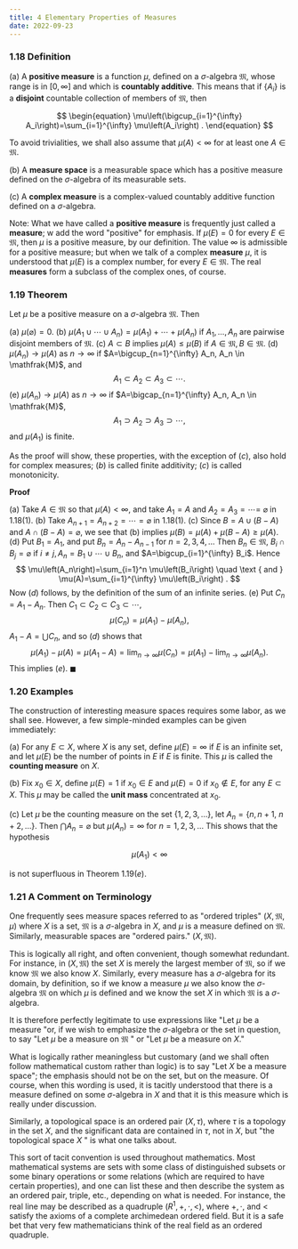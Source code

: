 ```yaml
---
title: 4 Elementary Properties of Measures
date: 2022-09-23
---
```



### 1.18 Definition

(a) A **positive measure** is a function $\mu$, defined on a $\sigma$-algebra $\mathfrak{M}$, whose range is in $[0, \infty]$ and which is **countably additive**. This means that if $\left\{A_i\right\}$ is a **disjoint** countable collection of members of $\mathfrak{M}$, then

$$
\begin{equation}
\mu\left(\bigcup_{i=1}^{\infty} A_i\right)=\sum_{i=1}^{\infty} \mu\left(A_i\right) .
\end{equation}
$$

To avoid trivialities, we shall also assume that $\mu(A)<\infty$ for at least one $A \in \mathfrak{M}$.

(b) A **measure space** is a measurable space which has a positive measure defined on the $\sigma$-algebra of its measurable sets.

(c) A **complex measure** is a complex-valued countably additive function defined on a $\sigma$-algebra.

Note: What we have called a **positive measure** is frequently just called a **measure**; w add the word "positive" for emphasis. If $\mu(E)=0$ for every $E \in \mathfrak{M}$, then $\mu$ is a positive measure, by our definition. The value $\infty$ is admissible for a positive measure; but when we talk of a complex **measure** $\mu$, it is understood that $\mu(E)$ is a complex number, for every $E \in \mathfrak{M}$. The real **measures** form a subclass of the complex ones, of course.

### 1.19 Theorem

Let $\mu$ be a positive measure on a $\sigma$-algebra $\mathfrak{M}$. Then

(a) $\mu(\varnothing)=0$.
(b) $\mu\left(A_1 \cup \cdots \cup A_n\right)=\mu\left(A_1\right)+\cdots+\mu\left(A_n\right)$ if $A_1, \ldots, A_n$ are pairwise disjoint members of $\mathfrak{M}$.
(c) $A \subset B$ implies $\mu(A) \leq \mu(B)$ if $A \in \mathfrak{M}, B \in \mathfrak{M}$.
(d) $\mu\left(A_n\right) \rightarrow \mu(A)$ as $n \rightarrow \infty$ if $A=\bigcup_{n=1}^{\infty} A_n, A_n \in \mathfrak{M}$, and
$$
A_1 \subset A_2 \subset A_3 \subset \cdots .
$$
(e) $\mu\left(A_n\right) \rightarrow \mu(A)$ as $n \rightarrow \infty$ if $A=\bigcap_{n=1}^{\infty} A_n, A_n \in \mathfrak{M}$,
$$
A_1 \supset A_2 \supset A_3 \supset \cdots \text {, }
$$
and $\mu\left(A_1\right)$ is finite.

As the proof will show, these properties, with the exception of $(c)$, also hold for complex measures; $(b)$ is called finite additivity; $(c)$ is called monotonicity.

**Proof**

(a) Take $A \in \mathfrak{M}$ so that $\mu(A)<\infty$, and take $A_1=A$ and $A_2=A_3=\cdots=$ $\varnothing$ in $1.18(1)$.
(b) Take $A_{n+1}=A_{n+2}=\cdots=\varnothing$ in $1.18(1)$.
(c) Since $B=A \cup(B-A)$ and $A \cap(B-A)=\varnothing$, we see that (b) implies $\mu(B)=\mu(A)+\mu(B-A) \geq \mu(A)$.
(d) Put $B_1=A_1$, and put $B_n=A_n-A_{n-1}$ for $n=2,3,4, \ldots$ Then $B_n \in \mathfrak{M}$, $B_i \cap B_j=\varnothing$ if $i \neq j, A_n=B_1 \cup \cdots \cup B_n$, and $A=\bigcup_{i=1}^{\infty} B_i$. Hence
$$
\mu\left(A_n\right)=\sum_{i=1}^n \mu\left(B_i\right) \quad \text { and } \mu(A)=\sum_{i=1}^{\infty} \mu\left(B_i\right) .
$$
Now $(d)$ follows, by the definition of the sum of an infinite series.
(e) Put $C_n=A_1-A_n$. Then $C_1 \subset C_2 \subset C_3 \subset \cdots$,
$$
\mu\left(C_n\right)=\mu\left(A_1\right)-\mu\left(A_n\right),
$$
$A_1-A=\bigcup C_n$, and so $(d)$ shows that
$$
\mu\left(A_1\right)-\mu(A)=\mu\left(A_1-A\right)=\lim _{n \rightarrow \infty} \mu\left(C_n\right)=\mu\left(A_1\right)-\lim _{n \rightarrow \infty} \mu\left(A_n\right) .
$$
This implies $(e)$. $\blacksquare$

### 1.20 Examples

The construction of interesting measure spaces requires some labor, as we shall see. However, a few simple-minded examples can be given immediately:

(a) For any $E \subset X$, where $X$ is any set, define $\mu(E)=\infty$ if $E$ is an infinite set, and let $\mu(E)$ be the number of points in $E$ if $E$ is finite. This $\mu$ is called the **counting measure** on $X$.

(b) Fix $x_0 \in X$, define $\mu(E)=1$ if $x_0 \in E$ and $\mu(E)=0$ if $x_0 \notin E$, for any $E \subset X$. This $\mu$ may be called the **unit mass** concentrated at $x_0$.

(c) Let $\mu$ be the counting measure on the set $\{1,2,3, \ldots\}$, let $A_n=\{n, n+1$, $n+2, \ldots\}$. Then $\bigcap A_n=\varnothing$ but $\mu\left(A_n\right)=\infty$ for $n=1,2,3, \ldots$ This shows that the hypothesis

$$
\begin{equation}
\mu\left(A_1\right)<\infty
\end{equation}
$$

is not superfluous in Theorem $1.19(e)$.

### 1.21 A Comment on Terminology

One frequently sees measure spaces referred to as "ordered triples" $(X, \mathfrak{M}, \mu)$ where $X$ is a set, $\mathfrak{M}$ is a $\sigma$-algebra in $X$, and $\mu$ is a measure defined on $\mathfrak{M}$. Similarly, measurable spaces are "ordered pairs." $(X, \mathfrak{M})$.

This is logically all right, and often convenient, though somewhat redundant. For instance, in $(X, \mathfrak{M})$ the set $X$ is merely the largest member of $\mathfrak{M}$, so if we know $\mathfrak{M}$ we also know $X$. Similarly, every measure has a $\sigma$-algebra for its domain, by definition, so if we know a measure $\mu$ we also know the $\sigma$-algebra $\mathfrak{M}$ on which $\mu$ is defined and we know the set $X$ in which $\mathfrak{M}$ is a $\sigma$-algebra.

It is therefore perfectly legitimate to use expressions like "Let $\mu$ be a measure "or, if we wish to emphasize the $\sigma$-algebra or the set in question, to say "Let $\mu$ be a measure on $\mathfrak{M}$ " or "Let $\mu$ be a measure on $X$."

What is logically rather meaningless but customary (and we shall often follow mathematical custom rather than logic) is to say "Let $X$ be a measure space"; the emphasis should not be on the set, but on the measure. Of course, when this wording is used, it is tacitly understood that there is a measure defined on some $\sigma$-algebra in $X$ and that it is this measure which is really under discussion.

Similarly, a topological space is an ordered pair $(X, \tau)$, where $\tau$ is a topology in the set $X$, and the significant data are contained in $\tau$, not in $X$, but "the topological space $X$ " is what one talks about.

This sort of tacit convention is used throughout mathematics. Most mathematical systems are sets with some class of distinguished subsets or some binary operations or some relations (which are required to have certain properties), and one can list these and then describe the system as an ordered pair, triple, etc., depending on what is needed. For instance, the real line may be described as a quadruple $\left(R^1,+, \cdot,<\right)$, where $+, \cdot$, and $<$ satisfy the axioms of a complete archimedean ordered field. But it is a safe bet that very few mathematicians think of the real field as an ordered quadruple.

